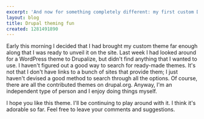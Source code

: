 ```yaml
---
excerpt: 'And now for something completely different: my first custom Drupal theme'
layout: blog
title: Drupal theming fun
created: 1281491890
---
```

<p>Early this morning I decided that I had brought my custom theme far enough along that I was ready to unveil it on the site. Last week I had looked around for a WordPress theme to Drupalize, but didn't find anything that I wanted to use. I haven't figured out a good way to search for ready-made themes. It's not that I don't have links to a bunch of sites that provide them; I just haven't devised a good method to search through all the options. Of course, there are all the contributed themes on drupal.org. Anyway, I'm an independent type of person and I enjoy doing things myself.</p>
<p>I hope you like this theme. I'll be continuing to play around with it. I think it's adorable so far. Feel free to leave your comments and suggestions.</p>
